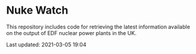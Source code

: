 # Nuke Watch

This repository includes code for retrieving the latest information available on the output of EDF nuclear power plants in the UK.

Last updated: 2021-03-05 19:04